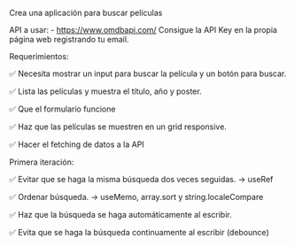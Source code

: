 Crea una aplicación para buscar películas

API a usar: - https://www.omdbapi.com/ Consigue la API Key en la propia página web registrando tu email.

Requerimientos:

✅ Necesita mostrar un input para buscar la película y un botón para buscar.

✅ Lista las películas y muestra el título, año y poster.

✅ Que el formulario funcione 

✅ Haz que las películas se muestren en un grid responsive.

✅ Hacer el fetching de datos a la API

Primera iteración:

✅ Evitar que se haga la misma búsqueda dos veces seguidas. -> useRef

✅ Ordenar búsqueda.  -> useMemo, array.sort y string.localeCompare

✅ Haz que la búsqueda se haga automáticamente al escribir.

✅ Evita que se haga la búsqueda continuamente al escribir (debounce)